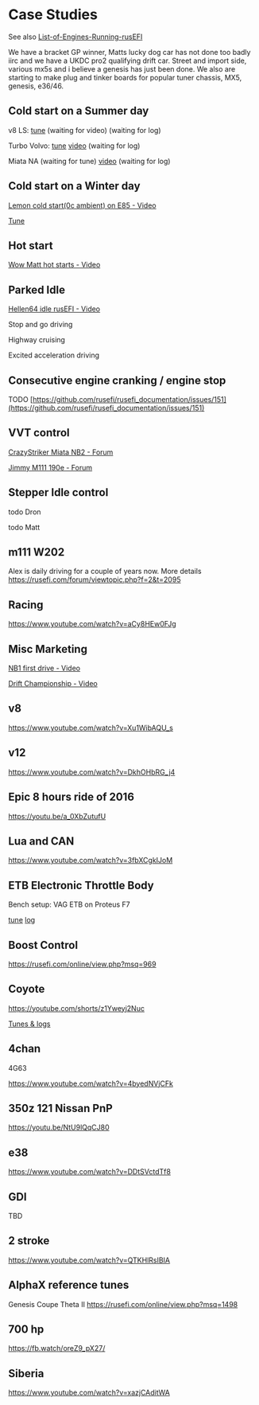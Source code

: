 # Case Studies

See also [List-of-Engines-Running-rusEFI](List-of-Engines-Running-rusEFI)

We have a bracket GP winner, Matts lucky dog car has not done too badly iirc and we have a UKDC pro2 qualifying drift car.
Street and import side, various mx5s and i believe a genesis has just been done.
We also are starting to make plug and tinker boards for popular tuner chassis, MX5, genesis, e36/46.

## Cold start on a Summer day

v8 LS: [tune](https://rusefi.com/online/view.php?msq=495)
(waiting for video)
(waiting for log)

Turbo Volvo: [tune](https://rusefi.com/online/view.php?msq=541)
[video](https://youtu.be/n8Znw2P6ALw)
(waiting for log)

Miata NA
(waiting for tune)
[video](https://youtu.be/r-RgwNGDV78)
(waiting for log)

## Cold start on a Winter day

[Lemon cold start(0c ambient) on E85 - Video](https://youtu.be/wx5dU16RtPU)

[Tune](https://rusefi.com/online/view.php?msq=808)

## Hot start

[Wow Matt hot starts - Video](https://www.youtube.com/watch?v=lGjPbiyv49c)

## Parked Idle

[Hellen64 idle rusEFI - Video](https://youtu.be/8sUXxj-Q1Bo)

Stop and go driving

Highway cruising

Excited acceleration driving

## Consecutive engine cranking / engine stop

TODO [https://github.com/rusefi/rusefi_documentation/issues/151](https://github.com/rusefi/rusefi_documentation/issues/151)

## VVT control

[CrazyStriker Miata NB2 - Forum](https://rusefi.com/online/?vehicleName=H72_CS_NB2&user_id=853)

[Jimmy M111 190e - Forum](https://rusefi.com/online/?vehicleName=Jimmys+190e+that+runs+good&user_id=1115)

## Stepper Idle control

todo Dron

todo Matt

## m111 W202

Alex is daily driving for a couple of years now. More details https://rusefi.com/forum/viewtopic.php?f=2&t=2095

## Racing

https://www.youtube.com/watch?v=aCy8HEw0FJg

## Misc Marketing

[NB1 first drive - Video](https://www.youtube.com/watch?v=rxwOemGg5F4)

[Drift Championship - Video](https://www.youtube.com/watch?v=y4h5dAlh6tE)

## v8

<https://www.youtube.com/watch?v=Xu1WibAQU_s>

## v12

<https://www.youtube.com/watch?v=DkhOHbRG_j4>

## Epic 8 hours ride of 2016

<https://youtu.be/a_0XbZutufU>

## Lua and CAN

<https://www.youtube.com/watch?v=3fbXCgkIJoM>

## ETB Electronic Throttle Body

Bench setup: VAG ETB on Proteus F7

[tune](https://rusefi.com/online/view.php?msq=1394) [log](https://rusefi.com/online/view.php?log=1165)

## Boost Control

<https://rusefi.com/online/view.php?msq=969>

## Coyote

https://youtube.com/shorts/z1Yweyj2Nuc

[Tunes & logs](https://rusefi.com/online/?vehicleName=Genestang&user_id=675)

## 4chan

4G63

<https://www.youtube.com/watch?v=4byedNVjCFk>

## 350z 121 Nissan PnP

<https://youtu.be/NtU9lQqCJ80>

## e38

<https://www.youtube.com/watch?v=DDtSVctdTf8>

## GDI

TBD

## 2 stroke

<https://www.youtube.com/watch?v=QTKHlRsIBIA>

## AlphaX reference tunes

Genesis Coupe Theta II https://rusefi.com/online/view.php?msq=1498

## 700 hp

https://fb.watch/oreZ9_pX27/

## Siberia

https://www.youtube.com/watch?v=xazjCAditWA

